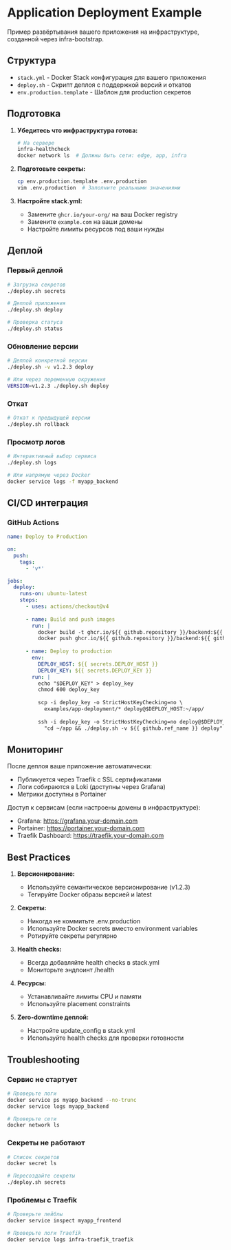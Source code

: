 # Application Deployment Example

Пример развёртывания вашего приложения на инфраструктуре, созданной через infra-bootstrap.

## Структура

- `stack.yml` - Docker Stack конфигурация для вашего приложения
- `deploy.sh` - Скрипт деплоя с поддержкой версий и откатов
- `env.production.template` - Шаблон для production секретов

## Подготовка

1. **Убедитесь что инфраструктура готова:**
   ```bash
   # На сервере
   infra-healthcheck
   docker network ls  # Должны быть сети: edge, app, infra
   ```

2. **Подготовьте секреты:**
   ```bash
   cp env.production.template .env.production
   vim .env.production  # Заполните реальными значениями
   ```

3. **Настройте stack.yml:**
   - Замените `ghcr.io/your-org/` на ваш Docker registry
   - Замените `example.com` на ваши домены
   - Настройте лимиты ресурсов под ваши нужды

## Деплой

### Первый деплой

```bash
# Загрузка секретов
./deploy.sh secrets

# Деплой приложения
./deploy.sh deploy

# Проверка статуса
./deploy.sh status
```

### Обновление версии

```bash
# Деплой конкретной версии
./deploy.sh -v v1.2.3 deploy

# Или через переменную окружения
VERSION=v1.2.3 ./deploy.sh deploy
```

### Откат

```bash
# Откат к предыдущей версии
./deploy.sh rollback
```

### Просмотр логов

```bash
# Интерактивный выбор сервиса
./deploy.sh logs

# Или напрямую через Docker
docker service logs -f myapp_backend
```

## CI/CD интеграция

### GitHub Actions

```yaml
name: Deploy to Production

on:
  push:
    tags:
      - 'v*'

jobs:
  deploy:
    runs-on: ubuntu-latest
    steps:
      - uses: actions/checkout@v4
      
      - name: Build and push images
        run: |
          docker build -t ghcr.io/${{ github.repository }}/backend:${{ github.ref_name }} .
          docker push ghcr.io/${{ github.repository }}/backend:${{ github.ref_name }}
      
      - name: Deploy to production
        env:
          DEPLOY_HOST: ${{ secrets.DEPLOY_HOST }}
          DEPLOY_KEY: ${{ secrets.DEPLOY_KEY }}
        run: |
          echo "$DEPLOY_KEY" > deploy_key
          chmod 600 deploy_key
          
          scp -i deploy_key -o StrictHostKeyChecking=no \
            examples/app-deployment/* deploy@$DEPLOY_HOST:~/app/
          
          ssh -i deploy_key -o StrictHostKeyChecking=no deploy@$DEPLOY_HOST \
            "cd ~/app && ./deploy.sh -v ${{ github.ref_name }} deploy"
```

## Мониторинг

После деплоя ваше приложение автоматически:
- Публикуется через Traefik с SSL сертификатами
- Логи собираются в Loki (доступны через Grafana)
- Метрики доступны в Portainer

Доступ к сервисам (если настроены домены в инфраструктуре):
- Grafana: https://grafana.your-domain.com
- Portainer: https://portainer.your-domain.com
- Traefik Dashboard: https://traefik.your-domain.com

## Best Practices

1. **Версионирование:**
   - Используйте семантическое версионирование (v1.2.3)
   - Тегируйте Docker образы версией и latest

2. **Секреты:**
   - Никогда не коммитьте .env.production
   - Используйте Docker secrets вместо environment variables
   - Ротируйте секреты регулярно

3. **Health checks:**
   - Всегда добавляйте health checks в stack.yml
   - Мониторьте эндпоинт /health

4. **Ресурсы:**
   - Устанавливайте лимиты CPU и памяти
   - Используйте placement constraints

5. **Zero-downtime деплой:**
   - Настройте update_config в stack.yml
   - Используйте health checks для проверки готовности

## Troubleshooting

### Сервис не стартует
```bash
# Проверьте логи
docker service ps myapp_backend --no-trunc
docker service logs myapp_backend

# Проверьте сети
docker network ls
```

### Секреты не работают
```bash
# Список секретов
docker secret ls

# Пересоздайте секреты
./deploy.sh secrets
```

### Проблемы с Traefik
```bash
# Проверьте лейблы
docker service inspect myapp_frontend

# Проверьте логи Traefik
docker service logs infra-traefik_traefik
```

